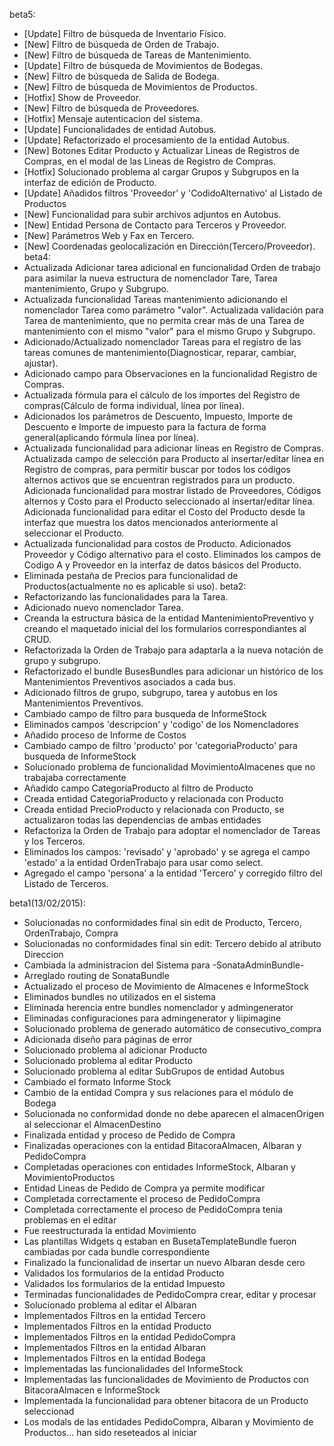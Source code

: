 beta5:
  - [Update] Filtro de búsqueda de Inventario Físico.
  - [New] Filtro de búsqueda de Orden de Trabajo.
  - [New] Filtro de búsqueda de Tareas de Mantenimiento.
  - [Update] Filtro de búsqueda de Movimientos de Bodegas.
  - [New] Filtro de búsqueda de Salida de Bodega.
  - [New] Filtro de búsqueda de Movimientos de Productos.
  - [Hotfix] Show de Proveedor.
  - [New] Filtro de búsqueda de Proveedores.
  - [Hotfix] Mensaje autenticacion del sistema.
  - [Update] Funcionalidades de entidad Autobus.
  - [Update] Refactorizado el procesamiento de la entidad Autobus.
  - [New] Botones Editar Producto y Actualizar Lineas de Registros de Compras, en el modal de las Lineas de Registro de Compras.
  - [Hotfix] Solucionado problema al cargar Grupos y Subgrupos en la interfaz de edición de Producto.
  - [Update] Añadidos filtros 'Proveedor' y 'CodidoAlternativo' al Listado de Productos
  - [New] Funcionalidad para subir archivos adjuntos en Autobus.
  - [New] Entidad Persona de Contacto para Terceros y Proveedor.
  - [New] Parámetros Web y Fax en Tercero.
  - [New] Coordenadas geolocalización en Dirección(Tercero/Proveedor).
beta4:
  - Actualizada Adicionar tarea adicional en funcionalidad Orden de trabajo para asimilar la nueva estructura de nomenclador Tare, Tarea mantenimiento, Grupo y Subgrupo.
  - Actualizada funcionalidad Tareas mantenimiento adicionando el nomenclador Tarea como parámetro "valor". Actualizada validación para Tarea de mantenimiento, que no permita crear más de una Tarea de mantenimiento con el mismo "valor" para el mismo Grupo y Subgrupo.
  - Adicionado/Actualizado nomenclador Tareas para el registro de las tareas comunes de mantenimiento(Diagnosticar, reparar, cambiar, ajustar).
  - Adicionado campo para Observaciones en la funcionalidad Registro de Compras.
  - Actualizada fórmula para el cálculo de los importes del Registro de compras(Cálculo de forma individual, línea por línea).
  - Adicionados los parámetros de Descuento, Impuesto, Importe de Descuento e Importe de impuesto para la factura de forma general(aplicando fórmula línea por línea).
  - Actualizada funcionalidad para adicionar líneas en Registro de Compras.
      Actualizada campo de selección para Producto al insertar/editar línea en Registro de compras, para permitir buscar por todos los códigos alternos activos que se encuentran registrados para un producto.
      Adicionada funcionalidad para mostrar listado de Proveedores, Códigos alternos y Costo para el Producto seleccionado al insertar/editar línea.
      Adicionada funcionalidad para editar el Costo del Producto desde la interfaz que muestra los datos mencionados anteriormente al seleccionar el Producto.
  - Actualizada funcionalidad para costos de Producto. Adicionados Proveedor y Código alternativo para el costo.
      Eliminados los campos de Codigo A y Proveedor en la interfaz de datos básicos del Producto.
  - Eliminada pestaña de Precios para funcionalidad de Productos(actualmente no es aplicable si uso).
beta2:
  - Refactorizando las funcionalidades para la Tarea.
  - Adicionado nuevo nomenclador Tarea.
  - Creanda la estructura básica de la entidad MantenimientoPreventivo y creando el maquetado inicial del los formularios correspondiantes al CRUD.
  - Refactorizada la Orden de Trabajo para adaptarla a la nueva notación de grupo y subgrupo.
  - Refactorizado el bundle BusesBundles para adicionar un histórico de los Mantenimientos Preventivos asociados a cada bus.
  - Adicionado filtros de grupo, subgrupo, tarea y autobus en los Mantenimientos Preventivos.
  - Cambiado campo de filtro para busqueda de InformeStock
  - Eliminados campos 'descripcion' y 'codigo' de los Nomencladores
  - Añadido proceso de Informe de Costos
  - Cambiado campo de filtro 'producto' por 'categoriaProducto' para busqueda de InformeStock
  - Solucionado problema de funcionalidad MovimientoAlmacenes que no trabajaba correctamente
  - Añadido campo CategoriaProducto al filtro de Producto
  - Creada entidad CategoriaProducto y relacionada con Producto
  - Creada entidad PrecioProducto y relacionada con Producto, se actualizaron todas las dependencias de ambas entidades
  - Refactoriza la Orden de Trabajo para adoptar el nomenclador de Tareas y los Terceros.
  - Eliminados los campos: 'revisado' y 'aprobado' y se agrega el campo 'estado' a la entidad OrdenTrabajo para usar como select.
  - Agregado el campo 'persona' a la entidad 'Tercero' y corregido filtro del Listado de Terceros.

beta1(13/02/2015):
  - Solucionadas no conformidades final sin edit de Producto, Tercero, OrdenTrabajo, Compra
  - Solucionadas no conformidades final sin edit: Tercero debido al atributo Direccion
  - Cambiada la administracion del Sistema para -SonataAdminBundle-
  - Arreglado routing de SonataBundle
  - Actualizado el proceso de Movimiento de Almacenes e InformeStock
  - Eliminados bundles no utilizados en el sistema
  - Eliminada herencia entre bundles nomenclador y admingenerator
  - Eliminadas configuraciones para admingenerator y liipimagine
  - Solucionado problema de generado automático de consecutivo_compra
  - Adicionada diseño para páginas de error
  - Solucionado problema al adicionar Producto
  - Solucionado problema al editar Producto
  - Solucionado problema al editar SubGrupos de entidad Autobus
  - Cambiado el formato Informe Stock
  - Cambio de la entidad Compra y sus relaciones para el módulo de Bodega
  - Solucionada no conformidad donde no debe aparecen el almacenOrigen al seleccionar el AlmacenDestino
  - Finalizada entidad y proceso de Pedido de Compra
  - Finalizadas operaciones con la entidad BitacoraAlmacen, Albaran y PedidoCompra
  - Completadas operaciones con entidades InformeStock, Albaran y MovimientoProductos
  - Entidad Lineas de Pedido de Compra ya permite modificar
  - Completada correctamente el proceso de PedidoCompra
  - Completada correctamente el proceso de PedidoCompra tenia problemas en el editar
  - Fue reestructurada la entidad Movimiento
  - Las plantillas Widgets q estaban en BusetaTemplateBundle fueron cambiadas por cada bundle correspondiente
  - Finalizado la funcionalidad de insertar un nuevo Albaran desde cero
  - Validados los formularios de la entidad Producto
  - Validados los formularios de la entidad Impuesto
  - Terminadas funcionalidades de PedidoCompra crear, editar y procesar
  - Solucionado problema al editar el Albaran
  - Implementados Filtros en la entidad Tercero
  - Implementados Filtros en la entidad Producto
  - Implementados Filtros en la entidad PedidoCompra
  - Implementados Filtros en la entidad Albaran
  - Implementados Filtros en la entidad Bodega
  - Implementadas las funcionalidades del InformeStock
  - Implementadas las funcionalidades de Movimiento de Productos con BitacoraAlmacen e InformeStock
  - Implementada la funcionalidad para obtener bitacora de un Producto seleccionad
  - Los modals de las entidades PedidoCompra, Albaran y Movimiento de Productos... han sido reseteados al iniciar

